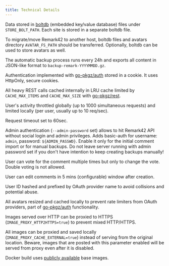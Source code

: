 ```yaml
---
title: Technical Details
---
```


Data stored in [boltdb](https://github.com/etcd-io/bbolt) (embedded key/value database) files under `STORE_BOLT_PATH`. Each site is stored in a separate boltdb file.

To migrate/move Remark42 to another host, boltdb files and avatars directory `AVATAR_FS_PATH` should be transferred. Optionally, boltdb can be used to store avatars as well.

The automatic backup process runs every 24h and exports all content in JSON-like format to `backup-remark-YYYYMMDD.gz`.

Authentication implemented with [go-pkgz/auth](https://github.com/go-pkgz/auth) stored in a cookie. It uses HttpOnly, secure cookies.

All heavy REST calls cached internally in LRU cache limited by `CACHE_MAX_ITEMS` and `CACHE_MAX_SIZE` with [go-pkgz/rest](https://github.com/go-pkgz/rest).

User's activity throttled globally (up to 1000 simultaneous requests) and limited locally (per user, usually up to 10 req/sec).

Request timeout set to 60sec.

Admin authentication (`--admin-password` set) allows to hit Remark42 API without social login and admin privileges. Adds basic-auth for username: `admin`, password: `${ADMIN_PASSWD}`. Enable it only for the initial comment import or for manual backups. Do not leave server running with admin password set if you don't have intention to keep creating backups manually!

User can vote for the comment multiple times but only to change the vote. Double voting is not allowed.

User can edit comments in 5 mins (configurable) window after creation.

User ID hashed and prefixed by OAuth provider name to avoid collisions and potential abuse.

All avatars resized and cached locally to prevent rate limiters from OAuth providers, part of [go-pkgz/auth](https://github.com/go-pkgz/auth) functionality.

Images served over HTTP can be proxied to HTTPS (`IMAGE_PROXY_HTTP2HTTPS=true`) to prevent mixed HTTP/HTTPS.

All images can be proxied and saved locally (`IMAGE_PROXY_CACHE_EXTERNAL=true`) instead of serving from the original location. Beware, images that are posted with this parameter enabled will be served from proxy even after it is disabled.

Docker build uses [publicly available](https://github.com/umputun/baseimage) base images.
